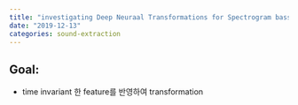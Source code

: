 ```yaml
---
title: "investigating Deep Neuraal Transformations for Spectrogram bassed musical source seperation survey"
date: "2019-12-13"
categories: sound-extraction
---
```


## Goal:
 * time invariant 한 feature를 반영하여 transformation

